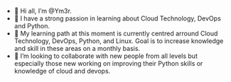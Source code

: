 - 👋 Hi all, I’m @Ym3r.
- 👀 I have a strong passion in learning about Cloud Technology, DevOps and Python.
- 🌱 My learning path at this moment is currently centred arround Cloud Technology, DevOps, Python, and Linux. Goal is to increase knowledge and skill in these areas on a monthly basis.
- 💞️ I’m looking to collaborate with new people from all levels but especially those new working on improving their Python skills or knowledge of cloud and devops.

<!---
IJR758/IJR758 is a ✨ special ✨ repository because its `README.md` (this file) appears on your GitHub profile.
You can click the Preview link to take a look at your changes.
--->
